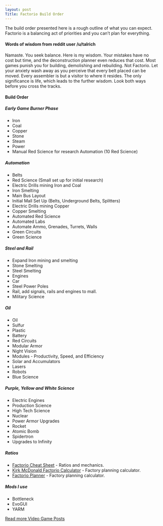 ```yaml
---
layout: post
Title: Factorio Build Order
---
```


The build order presented here is a rough outline of what you can expect. Factorio is a balancing act of priorities and you can’t plan for everything.

#### Words of wisdom from reddit user /u/talrich

Namaste. You seek balance. Here is my wisdom. Your mistakes have no cost but time, and the deconstruction planner even reduces that cost. Most games punish you for building, demolishing and rebuilding. Not Factorio. Let your anxiety wash away as you perceive that every belt placed can be moved. Every assembler is but a visitor to where it resides. The only significance is life, which leads to the further wisdom. Look both ways before you cross the tracks.

#### Build Order

##### Early Game Burner Phase
- Iron
- Coal
- Copper
- Stone
- Steam
- Power
- Manual Red Science for research Automation (10 Red Science)

##### Automation
- Belts
- Red Science (Small set up for initial research)
- Electric Drills mining Iron and Coal
- Iron Smelting
- Main Bus Layout
- Initial Mall Set Up (Belts, Underground Belts, Splitters)
- Electric Drills mining Copper
- Copper Smelting
- Automated Red Science
- Automated Labs
- Automate Ammo, Grenades, Turrets, Walls
- Green Circuits
- Green Science

##### Steel and Rail
- Expand Iron mining and smelting
- Stone Smelting
- Steel Smelting
- Engines
- Car
- Steel Power Poles
- Rail, add signals, rails and engines to mall.
- Military Science

##### Oil
- Oil
- Sulfur
- Plastic
- Battery
- Red Circuits
- Modular Armor
- Night Vision
- Modules - Productivity, Speed, and Efficiency
- Solar and Accumulators
- Lasers
- Robots
- Blue Science

##### Purple, Yellow and White Science
- Electric Engines
- Production Science
- High Tech Science
- Nuclear
- Power Armor Upgrades
- Rocket
- Atomic Bomb
- Spidertron
- Upgrades to Infinity

##### Ratios
- [Factorio Cheat Sheet](https://factoriocheatsheet.com/) - Ratios and mechanics.
- [Kirk McDonald Factorio Calculator](https://kirkmcdonald.github.io/) - Factory planning calculator.
- [Factorio Planner](https://doomeer.com/factorio/) - Factory planning calculator.

##### Mods I use
- Bottleneck
- EvoGUI
- YARM

[Read more Video Game Posts](https://tactictalisman.github.io/video-games/)
